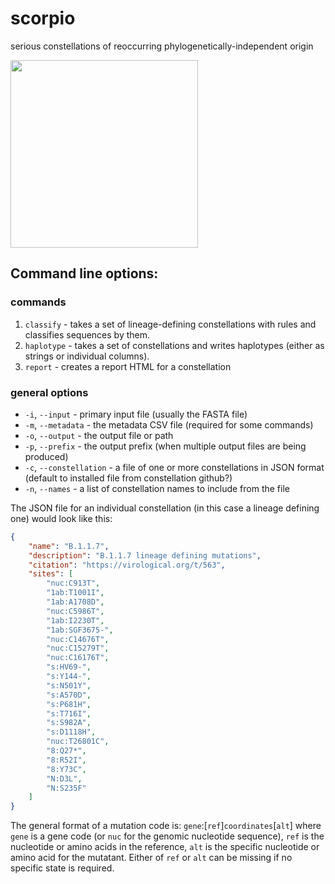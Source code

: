 # scorpio
serious constellations of reoccurring phylogenetically-independent origin

<img src="https://github.com/cov-lineages/scorpio/blob/main/docs/scorpio_logo.png" width="300">

## Command line options:

### commands
1. `classify` - takes a set of lineage-defining constellations with rules and classifies sequences by them.
2. `haplotype` - takes a set of constellations and writes haplotypes (either as strings or individual columns).
3. `report` - creates a report HTML for a constellation

### general options
* `-i`, `--input` - primary input file (usually the FASTA file)
* `-m`, `--metadata` - the metadata CSV file (required for some commands)
* `-o`, `--output` - the output file or path
* `-p`, `--prefix` - the output prefix (when multiple output files are being produced)
* `-c`, `--constellation` - a file of one or more constellations in JSON format (default to installed file from constellation github?)
* `-n`, `--names` - a list of constellation names to include from the file

The JSON file for an individual constellation (in this case a lineage defining one) would look like this:
```json
{
	"name": "B.1.1.7",
	"description": "B.1.1.7 lineage defining mutations",
	"citation": "https://virological.org/t/563",
	"sites": [
		"nuc:C913T",
		"1ab:T1001I",
		"1ab:A1708D",
		"nuc:C5986T",
		"1ab:I2230T",
		"1ab:SGF3675-",
		"nuc:C14676T",
		"nuc:C15279T",
		"nuc:C16176T",
		"s:HV69-",
		"s:Y144-",
		"s:N501Y",
		"s:A570D",
		"s:P681H",
		"s:T716I",
		"s:S982A",
		"s:D1118H",
		"nuc:T26801C",
		"8:Q27*",
		"8:R52I",
		"8:Y73C",
		"N:D3L",
		"N:S235F"
	]
}
```

The general format of a mutation code is:
`gene`:[`ref`]`coordinates`[`alt`]
where `gene` is a gene code (or `nuc` for the genomic nucleotide sequence), `ref` is the nucleotide or amino acids in the reference, `alt` is the specific nucleotide or amino acid for the mutatant. Either of `ref` or `alt` can be missing if no specific state is required.
